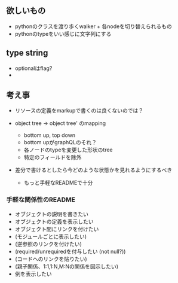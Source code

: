 ## 欲しいもの

- pythonのクラスを渡り歩くwalker + 各nodeを切り替えられるもの
- pythonのtypeをいい感じに文字列にする

## type string

- optionalはflag?
- 

## 考え事

- リソースの定義をmarkupで書くのは良くないのでは？
- object tree -> object tree' のmapping

  - bottom up, top down
  - bottom upがgraphQLのそれ？
  - 各ノードのtypeを変更した形状のtree
  - 特定のフィールドを除外

- 差分で書けるとしたら今どのような状態かを見れるようにするべき

  - もっと手軽なREADMEで十分

### 手軽な関係性のREADME

- オブジェクトの説明を書きたい
- オブジェクトの定義を表示したい
- オブジェクト間にリンクを付けたい
- (モジュールごとに表示したい)
- (逆参照のリンクを付けたい)
- (required/unrequiredを付与したい (not null?))
- (コードへのリンクを貼りたい)
- (親子関係、1:1,1:N,M:Nの関係を図示したい)
- 例を表示したい


